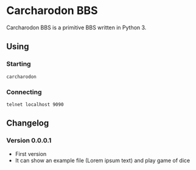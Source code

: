 # Carcharodon BBS

Carcharodon BBS is a primitive BBS written in Python 3.

## Using

### Starting

    carcharodon

### Connecting

    telnet localhost 9090

## Changelog

### Version 0.0.0.1

- First version
- It can show an example file (Lorem ipsum 
text) and play game of dice
